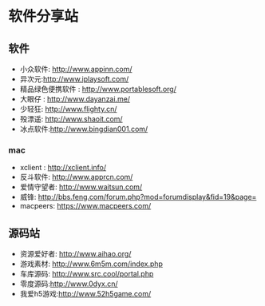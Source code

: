 # 软件分享站



## 软件
+ 小众软件: http://www.appinn.com/
+ 异次元:http://www.iplaysoft.com/
+ 精品绿色便携软件 : http://www.portablesoft.org/
+ 大眼仔 : http://www.dayanzai.me/
+ 少轻狂: http://www.flighty.cn/
+ 殁漂遥: http://www.shaoit.com/
+ 冰点软件:http://www.bingdian001.com/


### mac
+ xclient : http://xclient.info/
+ 反斗软件: http://www.apprcn.com/
+ 爱情守望者: http://www.waitsun.com/
+ 威锋: http://bbs.feng.com/forum.php?mod=forumdisplay&fid=19&page=
+ macpeers: https://www.macpeers.com/

## 源码站
+ 资源爱好者: http://www.aihao.org/
+ 游戏素材: http://www.6m5m.com/index.php
+ 车库源码: http://www.src.cool/portal.php
+ 零度源码:http://www.0dyx.cn/
+ 我爱h5游戏:http://www.52h5game.com/


